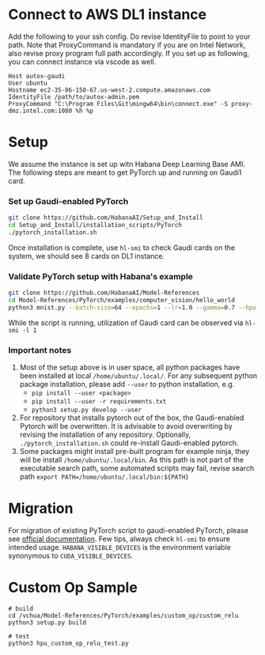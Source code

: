 

# Connect to AWS DL1 instance
Add the following to your ssh config. Do revise IdentityFile to point to your path. Note that ProxyCommand is mandatory if you are on Intel Network, also revise proxy program full path accordingly. If you set up as following, you can connect instance via vscode as well.
```
Host autox-gaudi
User ubuntu
Hostname ec2-35-86-150-67.us-west-2.compute.amazonaws.com
IdentityFile /path/to/autox-admin.pem
ProxyCommand "C:\Program Files\Git\mingw64\bin\connect.exe" -S proxy-dmz.intel.com:1080 %h %p
```

# Setup
We assume the instance is set up witn Habana Deep Learning Base AMI. The following steps are meant to get PyTorch up and running on Gaudi1 card.

### Set up Gaudi-enabled PyTorch
```bash
git clone https://github.com/HabanaAI/Setup_and_Install
cd Setup_and_Install/installation_scripts/PyTorch
./pytorch_installation.sh
```
Once installation is complete, use ```hl-smi``` to check Gaudi cards on the system, we should see 8 cards on DL1 instance.

### Validate PyTorch setup with Habana's example
```bash
git clone https://github.com/HabanaAI/Model-References
cd Model-References/PyTorch/examples/computer_vision/hello_world
python3 mnist.py --batch-size=64 --epochs=1 --lr=1.0 --gamma=0.7 --hpu
```
While the script is running, utilization of Gaudi card can be observed via ```hl-smi -l 1```

### Important notes
1. Most of the setup above is in user space, all python packages have been installed at local ```/home/ubuntu/.local/```. For any subsequent python package installation, please add ```--user``` to python installation, e.g.
    * ```pip install --user <package>```
    * ```pip install --user -r requirements.txt```
    * ```python3 setup.py develop --user```
2. For repository that installs pytorch out of the box, the Gaudi-enabled Pytorch will be overwritten. It is advisable to avoid overwriting by revising the installation of any repository. Optionally, ```./pytorch_installation.sh``` could re-install Gaudi-enabled pytorch.
3. Some packages might install pre-built program for example ninja, they will be install ```/home/ubuntu/.local/bin```. As this path is not part of the executable search path, some automated scripts may fail, revise search path ```export PATH=/home/ubuntu/.local/bin:${PATH}``` 

# Migration

For migration of existing PyTorch script to gaudi-enabled PyTorch, please see [official documentation](https://docs.habana.ai/en/latest/PyTorch/Migration_Guide/Porting_Simple_PyTorch_Model_to_Gaudi.html).
Few tips, always check ```hl-smi``` to ensure intended usage. ```HABANA_VISIBLE_DEVICES``` is the environment variable synonymous to ```CUDA_VISIBLE_DEVICES```.


# Custom Op Sample
```
# build
cd /vchua/Model-References/PyTorch/examples/custom_op/custom_relu
python3 setup.py build

# test
python3 hpu_custom_op_relu_test.py
```